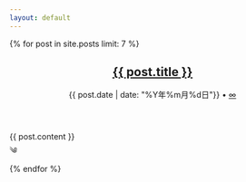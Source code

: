 ```yaml
---
layout: default
---
```

{% for post in site.posts limit: 7 %}
  <article>
    <header>
      <h2> 
        <a href=
        {% if (post.link) %} 
          "{{ post.link }}" class="out-link"
        {% else %} 
          "{{ post.url }}"
        {% endif %}
        >{{ post.title }}</a>
      </h2>
      <p>
        <time datetime="{{ post.date | date_to_xmlschema}}">{{ post.date | date: "%Y年%m月%d日"}}</time>
        •
        <a title="固定链接" class="permalink" href="{{ post.url }}">∞</a>
      </p>
    </header>
    {{ post.content }}
  </article>
  <div class="breaker">
  ༄
  </div>
{% endfor %}

